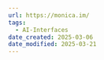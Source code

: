 ```yaml
---
url: https://monica.im/
tags:
  - AI-Interfaces
date_created: 2025-03-06
date_modified: 2025-03-21
---
```

